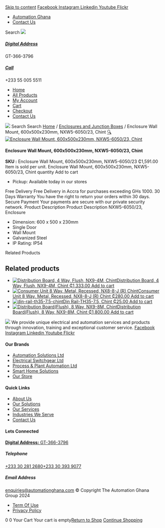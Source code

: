 [Skip to content](https://store.automationghana.com/product/enclosure-nxw5-6050-23-chint/#content)
[ Facebook ](https://www.facebook.com/automationgh/) [ Instagram ](https://www.instagram.com/automationgh/) [ Linkedin ](https://www.linkedin.com/company/the-automation-ghana-limited/) [ Youtube ](https://www.youtube.com/channel/UCurrRDUSm5oIW39VXjn1u0w) [ Flickr ](https://www.flickr.com/photos/181794037@N07/)
  * [ Automation Ghana ](https://automationghana.com)
  * [ Contact Us ](https://store.automationghana.com/contact/)


Search
[ ![](https://store.automationghana.com/wp-content/uploads/2024/04/Website-TAGG-Logo-BLUE.png) ](https://store.automationghana.com/)
[ ](https://maps.app.goo.gl/m4xeaagWCNbLk4jM6)
#####  [ Digital Address ](https://maps.app.goo.gl/m4xeaagWCNbLk4jM6)
GT-366-3796 
[ ](tel:+233550055511)
#####  [ Call ](tel:+233550055511)
+233 55 005 5511 
  * [Home](https://store.automationghana.com/)
  * [All Products](https://store.automationghana.com/shop/)
  * [My Account](https://store.automationghana.com/my-account/)
  * [Cart](https://store.automationghana.com/cart/)
  * [Checkout](https://store.automationghana.com/checkout/)
  * [Contact Us](https://store.automationghana.com/contact/)


[![](https://store.automationghana.com/wp-content/uploads/2024/04/AutomationGhana_logo_white.png)](https://store.automationghana.com)
Search
Search
[Home](https://store.automationghana.com) / [Enclosures and Junction Boxes](https://store.automationghana.com/product-category/enclosures-and-junction-boxes/) / Enclosure Wall Mount, 600x500x230mm, NXW5-6050/23, Chint
[🔍](https://store.automationghana.com/product/enclosure-nxw5-6050-23-chint/)
[![Enclosure Wall Mount, 600x500x230mm, NXW5-6050/23, Chint](https://store.automationghana.com/wp-content/uploads/2020/04/NXW5-ENCLOSURES.png)](https://store.automationghana.com/wp-content/uploads/2020/04/NXW5-ENCLOSURES.png)
####  Enclosure Wall Mount, 600x500x230mm, NXW5-6050/23, Chint 
**SKU :** Enclosure Wall Mount, 600x500x230mm, NXW5-6050/23 
₵1,591.00
Item is sold per unit.
Enclosure Wall Mount, 600x500x230mm, NXW5-6050/23, Chint quantity
Add to cart
  * Pickup: Available today in our stores


Free Delivery 
Free Delivery in Accra for purchases exceeding GHs 1000. 
30 Days Warranty 
You have the right to return your orders within 30 days. 
Secure Payment 
Your payments are secure with our private security network. 
Product Description
Product Description
NXW5-6050/23, Enclosure 
  * Dimension: 600 x 500 x 230mm
  * Single Door
  * Wall Mount
  * Galvanized Steel
  * IP Rating: IP54


Related Products 
## Related products
  * [![Distribution Board, 4 Way, Flush, NX9-4M, Chint](https://store.automationghana.com/wp-content/uploads/2020/04/NX9-8M-Surface-Chint.jpg)Distribution Board, 4 Way, Flush, NX9-4M, Chint ₵1,333.00 ](https://store.automationghana.com/product/dist-board-nx9-4m-flush-chint/)
[Add to cart](https://store.automationghana.com/product/enclosure-nxw5-6050-23-chint/?add-to-cart=1705)
  * [![Consumer Unit 8 Way, Metal, Recessed, NX8-8-J \(R\) Chint](https://store.automationghana.com/wp-content/uploads/2020/04/NX8-8-J-R-300x300.png)Consumer Unit 8 Way, Metal, Recessed, NX8-8-J (R) Chint ₵280.00 ](https://store.automationghana.com/product/consumer-unit-nx8-8-j-r-chint/)
[Add to cart](https://store.automationghana.com/product/enclosure-nxw5-6050-23-chint/?add-to-cart=1647)
  * [![din-rail-th35-7.5-chint](https://store.automationghana.com/wp-content/uploads/2020/04/din-rail-th35-7.5-chint-300x300.jpg)Din Rail-TH35-7.5, Chint ₵25.00 ](https://store.automationghana.com/product/din-rail-th35-7-5-chint/)
[Add to cart](https://store.automationghana.com/product/enclosure-nxw5-6050-23-chint/?add-to-cart=1562)
  * [![Distribution Board\(Flush\), 8 Way, NX9-8M, Chint](https://store.automationghana.com/wp-content/uploads/2019/11/CONSUMER-UNITS-4-e1586086541786-300x300.jpg)Distribution Board(Flush), 8 Way, NX9-8M, Chint ₵1,800.00 ](https://store.automationghana.com/product/dist-board-nx9-8m-flush-chint/)
[Add to cart](https://store.automationghana.com/product/enclosure-nxw5-6050-23-chint/?add-to-cart=1504)


![](https://store.automationghana.com/wp-content/uploads/2024/04/AutomationGhana_logo_white.png)
We provide unique electrical and automation services and products through innovation, training and exceptional customer service.
[ Facebook ](https://www.facebook.com/automationgh/) [ Instagram ](https://www.instagram.com/automationgh/) [ Linkedin ](https://www.linkedin.com/company/the-automation-ghana-limited/) [ Youtube ](https://www.youtube.com/channel/UCurrRDUSm5oIW39VXjn1u0w) [ Flickr ](https://www.flickr.com/photos/181794037@N07/)
#### Our Brands
  * [ Automation Solutions Ltd ](https://store.automationghana.com/product/enclosure-nxw5-6050-23-chint/)
  * [ Electrical Switchgear Ltd ](https://store.automationghana.com/product/enclosure-nxw5-6050-23-chint/)
  * [ Process & Plant Automation Ltd ](https://store.automationghana.com/product/enclosure-nxw5-6050-23-chint/)
  * [ Smart Home Solutions ](https://store.automationghana.com/product/enclosure-nxw5-6050-23-chint/)
  * [ Our Store ](https://store.automationghana.com/product/enclosure-nxw5-6050-23-chint/)


#### Quick Links
  * [ About Us ](https://store.automationghana.com/product/enclosure-nxw5-6050-23-chint/)
  * [ Our Solutions ](https://store.automationghana.com/product/enclosure-nxw5-6050-23-chint/)
  * [ Our Services ](https://store.automationghana.com/product/enclosure-nxw5-6050-23-chint/)
  * [ Industries We Serve ](https://store.automationghana.com/product/enclosure-nxw5-6050-23-chint/)
  * [ Contact Us ](https://store.automationghana.com/product/enclosure-nxw5-6050-23-chint/)


#### Lets Connected
[**Digital Address:** GT-366-3796](https://maps.app.goo.gl/m4xeaagWCNbLk4jM6)
#####  Telephone 
[ +233 30 281 2680](tel:+233302812680)[+233 30 393 9077](https://store.automationghana.com/product/enclosure-nxw5-6050-23-chint/+233303939077)
#####  Email Address 
enquiries@automationghana.com 
© Copyright The Automation Ghana Group 2024
  * [ Term Of Use ](https://store.automationghana.com/product/enclosure-nxw5-6050-23-chint/)
  * [ Privacy Policy ](https://store.automationghana.com/product/enclosure-nxw5-6050-23-chint/)


0
0
Your Cart
Your cart is empty[Return to Shop](https://store.automationghana.com/shop/)
[Continue Shopping](https://store.automationghana.com/product/enclosure-nxw5-6050-23-chint/)
